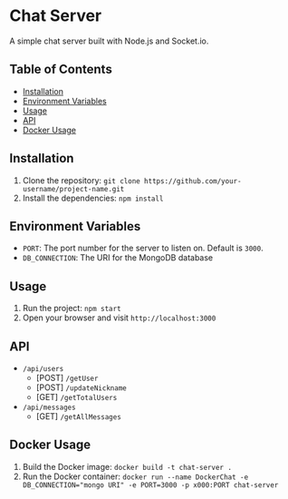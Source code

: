 # Chat Server

A simple chat server built with Node.js and Socket.io.

## Table of Contents

- [Installation](#installation)
- [Environment Variables](#environment-variables)
- [Usage](#usage)
- [API](#api)
- [Docker Usage](#docker-usage)

## Installation

1. Clone the repository: `git clone https://github.com/your-username/project-name.git`
2. Install the dependencies: `npm install`

## Environment Variables

- `PORT`: The port number for the server to listen on. Default is `3000`.
- `DB_CONNECTION`: The URI for the MongoDB database

## Usage

1. Run the project: `npm start`
2. Open your browser and visit `http://localhost:3000`

## API

- `/api/users`
  - [POST] `/getUser`
  - [POST] `/updateNickname`
  - [GET] `/getTotalUsers`
- `/api/messages`
  - [GET] `/getAllMessages`

## Docker Usage

1. Build the Docker image: `docker build -t chat-server .`
2. Run the Docker container: `docker run --name DockerChat -e DB_CONNECTION="mongo URI" -e PORT=3000 -p x000:PORT chat-server`
